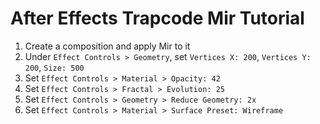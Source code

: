 # After Effects Trapcode Mir Tutorial

1. Create a composition and apply Mir to it
2. Under `Effect Controls > Geometry`, set `Vertices X: 200`, `Vertices Y: 200`, `Size: 500`
3. Set `Effect Controls > Material > Opacity: 42`
4. Set `Effect Controls > Fractal > Evolution: 25`
5. Set `Effect Controls > Geometry > Reduce Geometry: 2x`
6. Set `Effect Controls > Material > Surface Preset: Wireframe`
